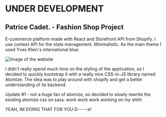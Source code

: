 # UNDER DEVELOPMENT
## Patrice Cadet. - Fashion Shop Project

E-commerce platform made with React and Storefront API from Shopify. I use context API for the state management.
Minimalistic. As the main theme I used Yves Klein's international blue.

![Image of the website](https://i.ibb.co/SR3N7Gm/Screenshot-2020-07-29-React-App-2.png)



I didn't really spend much time on the styling of the application, so I decided to quickly bootstrap it with a really nice CSS-in-JS library named Atomize. The idea was to play around with shopify and get a better understanding of its backend.

Update #1 - not a huge fan of atomize, so decided to slowly rewrite the existing atomize css on sass.
work work work working on my shhh


YEAH, IM DOING THAT FOR YOU D-----e!
